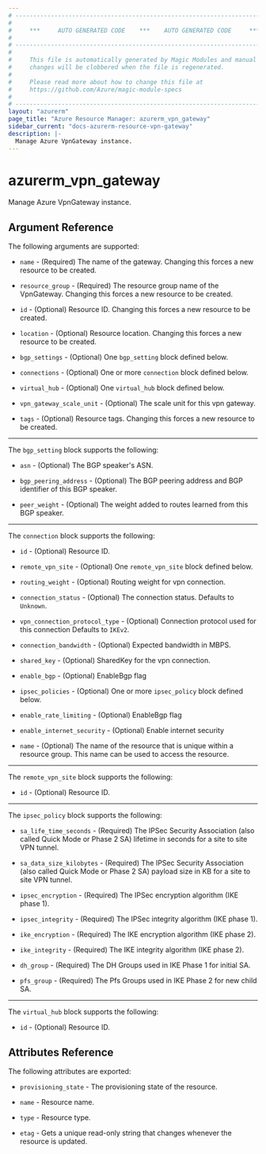 ```yaml
---
# ----------------------------------------------------------------------------
#
#     ***     AUTO GENERATED CODE    ***    AUTO GENERATED CODE     ***
#
# ----------------------------------------------------------------------------
#
#     This file is automatically generated by Magic Modules and manual
#     changes will be clobbered when the file is regenerated.
#
#     Please read more about how to change this file at
#     https://github.com/Azure/magic-module-specs
#
# ----------------------------------------------------------------------------
layout: "azurerm"
page_title: "Azure Resource Manager: azurerm_vpn_gateway"
sidebar_current: "docs-azurerm-resource-vpn-gateway"
description: |-
  Manage Azure VpnGateway instance.
---
```


# azurerm_vpn_gateway

Manage Azure VpnGateway instance.


## Argument Reference

The following arguments are supported:

* `name` - (Required) The name of the gateway. Changing this forces a new resource to be created.

* `resource_group` - (Required) The resource group name of the VpnGateway. Changing this forces a new resource to be created.

* `id` - (Optional) Resource ID. Changing this forces a new resource to be created.

* `location` - (Optional) Resource location. Changing this forces a new resource to be created.

* `bgp_settings` - (Optional) One `bgp_setting` block defined below.

* `connections` - (Optional) One or more `connection` block defined below.

* `virtual_hub` - (Optional) One `virtual_hub` block defined below.

* `vpn_gateway_scale_unit` - (Optional) The scale unit for this vpn gateway.

* `tags` - (Optional) Resource tags. Changing this forces a new resource to be created.

---

The `bgp_setting` block supports the following:

* `asn` - (Optional) The BGP speaker's ASN.

* `bgp_peering_address` - (Optional) The BGP peering address and BGP identifier of this BGP speaker.

* `peer_weight` - (Optional) The weight added to routes learned from this BGP speaker.

---

The `connection` block supports the following:

* `id` - (Optional) Resource ID.

* `remote_vpn_site` - (Optional) One `remote_vpn_site` block defined below.

* `routing_weight` - (Optional) Routing weight for vpn connection.

* `connection_status` - (Optional) The connection status. Defaults to `Unknown`.

* `vpn_connection_protocol_type` - (Optional) Connection protocol used for this connection Defaults to `IKEv2`.

* `connection_bandwidth` - (Optional) Expected bandwidth in MBPS.

* `shared_key` - (Optional) SharedKey for the vpn connection.

* `enable_bgp` - (Optional) EnableBgp flag

* `ipsec_policies` - (Optional) One or more `ipsec_policy` block defined below.

* `enable_rate_limiting` - (Optional) EnableBgp flag

* `enable_internet_security` - (Optional) Enable internet security

* `name` - (Optional) The name of the resource that is unique within a resource group. This name can be used to access the resource.


---

The `remote_vpn_site` block supports the following:

* `id` - (Optional) Resource ID.

---

The `ipsec_policy` block supports the following:

* `sa_life_time_seconds` - (Required) The IPSec Security Association (also called Quick Mode or Phase 2 SA) lifetime in seconds for a site to site VPN tunnel.

* `sa_data_size_kilobytes` - (Required) The IPSec Security Association (also called Quick Mode or Phase 2 SA) payload size in KB for a site to site VPN tunnel.

* `ipsec_encryption` - (Required) The IPSec encryption algorithm (IKE phase 1).

* `ipsec_integrity` - (Required) The IPSec integrity algorithm (IKE phase 1).

* `ike_encryption` - (Required) The IKE encryption algorithm (IKE phase 2).

* `ike_integrity` - (Required) The IKE integrity algorithm (IKE phase 2).

* `dh_group` - (Required) The DH Groups used in IKE Phase 1 for initial SA.

* `pfs_group` - (Required) The Pfs Groups used in IKE Phase 2 for new child SA.

---

The `virtual_hub` block supports the following:

* `id` - (Optional) Resource ID.

## Attributes Reference

The following attributes are exported:

* `provisioning_state` - The provisioning state of the resource.

* `name` - Resource name.

* `type` - Resource type.

* `etag` - Gets a unique read-only string that changes whenever the resource is updated.
